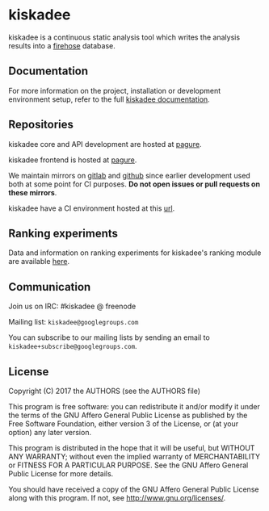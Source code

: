 # kiskadee

kiskadee is a continuous static analysis tool which writes the analysis
results into a
[firehose](https://github.com/fedora-static-analysis/firehose)
database.

## Documentation

For more information on the project, installation or development
environment setup, refer to the full [kiskadee
documentation](https://docs.pagure.org/kiskadee).

## Repositories

kiskadee core and API development are hosted at [pagure](https://pagure.io/kiskadee).

kiskadee frontend is hosted at [pagure](https://pagure.io/kiskadee/kiskadee_ui).

We maintain mirrors on [gitlab](https://gitlab.com/kiskadee/kiskadee)
and [github](https://github.com/LSS-USP/kiskadee) since earlier
development used both at some point for CI purposes. **Do not open
issues or pull requests on these mirrors**.

kiskadee have a CI environment hosted at this
[url](http://143.107.45.126:30130/blue/organizations/jenkins/LSS-USP%2Fkiskadee/activity).

## Ranking experiments

Data and information on ranking experiments for kiskadee's ranking module are
available [here](https://www.ime.usp.br/~athoscr/files/ranking_data.tgz).

## Communication

Join us on IRC: #kiskadee @ freenode

Mailing list: `kiskadee@googlegroups.com`

You can subscribe to our mailing lists by sending an email to
`kiskadee+subscribe@googlegroups.com`.

## License
Copyright (C) 2017 the AUTHORS (see the AUTHORS file)

This program is free software: you can redistribute it and/or modify
it under the terms of the GNU Affero General Public License as
published by the Free Software Foundation, either version 3 of the
License, or (at your option) any later version.

This program is distributed in the hope that it will be useful,
but WITHOUT ANY WARRANTY; without even the implied warranty of
MERCHANTABILITY or FITNESS FOR A PARTICULAR PURPOSE.  See the
GNU Affero General Public License for more details.

You should have received a copy of the GNU Affero General Public License
along with this program.  If not, see <http://www.gnu.org/licenses/>.
